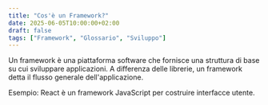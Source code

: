 ```yaml
---
title: "Cos'è un Framework?"
date: 2025-06-05T10:00:00+02:00
draft: false
tags: ["Framework", "Glossario", "Sviluppo"]
---
```


Un framework è una piattaforma software che fornisce una struttura di base su cui sviluppare applicazioni. A differenza delle librerie, un framework detta il flusso generale dell'applicazione.

Esempio: React è un framework JavaScript per costruire interfacce utente.
